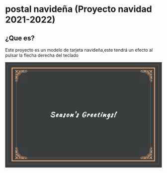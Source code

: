 # postal navideña (Proyecto navidad 2021-2022)

## ¿Que es?
Este proyecto es un modelo de tarjeta navideña,este tendrá un efecto al pulsar la flecha derecha del teclado

![mensaje](https://github.com/javmoreno-developer/postal/blob/main/imagenes%20readme/1.png)
